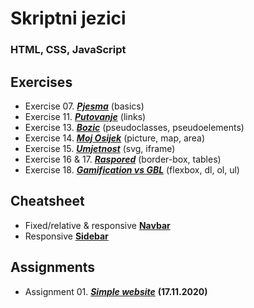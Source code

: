 # Skriptni jezici
### HTML, CSS, JavaScript

## Exercises
- Exercise 07. _**[Pjesma](https://github.com/Mikodanic-I/lectures-web-dev/tree/master/exercises/vj007-pjesma)**_ (basics)
- Exercise 11. _**[Putovanje](https://github.com/Mikodanic-I/lectures-web-dev/tree/master/exercises/vj011-putovanje)**_ (links)
- Exercise 13. _**[Bozic](https://github.com/Mikodanic-I/lectures-web-dev/tree/master/exercises/vj013-bozic)**_ (pseudoclasses, pseudoelements)
- Exercise 14. _**[Moj Osijek](https://github.com/Mikodanic-I/lectures-web-dev/tree/master/exercises/vj014-moj-osijek)**_ (picture, map, area)
- Exercise 15. _**[Umjetnost](https://github.com/Mikodanic-I/lectures-web-dev/tree/master/exercises/vj015-umjetnost)**_ (svg, iframe)
- Exercise 16 & 17. _**[Raspored](https://github.com/Mikodanic-I/lectures-web-dev/tree/master/exercises/vj016_017-raspored)**_ (border-box, tables)
- Exercise 18. _**[Gamification vs GBL](https://github.com/Mikodanic-I/lectures-web-dev/tree/master/exercises/vj018-gamification-vs-gbl)**_ (flexbox, dl, ol, ul)

## Cheatsheet
- Fixed/relative & responsive **[Navbar](https://github.com/Mikodanic-I/lectures-web-dev/tree/master/cheatsheet/navbar)**
- Responsive **[Sidebar](https://github.com/Mikodanic-I/lectures-web-dev/tree/master/cheatsheet/sidebar)**

## Assignments 
- Assignment 01. _**[Simple website](https://github.com/Mikodanic-I/lectures-web-dev/tree/master/assignments/001-simple-website)**_ **(17.11.2020)**
